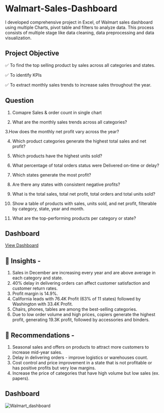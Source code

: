 # Walmart-Sales-Dashboard
I developed comprehensive project in Excel, of Walmart sales dashboard using multiple Charts, pivot table and filters to analyze data. This process consists of multiple stage like data cleaning, data preprocessing and data visualization.

## Project Objective
✅ To find the top selling product by sales across all categories and states.

✅ To identify KPIs

✅ To extract monthly sales trends to increase sales throughout the year.

## Question
1. Comapre Sales & order count in single chart

2. What are the monthly sales trends across all categories?

 3.How does the monthly net profit vary across the year?

4. Which product categories generate the highest total sales and net profit?

5. Which products have the highest units sold?

6. What percentage of total orders status were Delivered on-time or delay?

7. Which states generate the most profit?

8. Are there any states with consistent negative profits?

9. What is the total sales, total net profit, total orders and total units sold?

10. Show a table of products with sales, units sold, and net profit, filterable by category, state, year and month.

11. What are the top-performing products per category or state?

## Dashboard
<a href="https://github.com/Yashchavan9709/Walmart-Sales-Dashboard/blob/main/Walmart_dashboard.png">View Dashboard</a>

## 📝 Insights -
1. Sales in December are increasing every year and are above average in each category and state.
2. 40% delay in delivering orders can affect customer satisfaction and customer return rates.
3. Profit margin is 14.9%.
4. California leads with 76.4K Profit (63% of 11 states) followed by Washington with 33.4K Profit.
5. Chairs, phones, tables are among the best-selling categories.
6. Due to low order volume and high prices, copiers generate the highest profit, generating 19.3K profit, followed by accessories and binders.

## 📢 Recommendations -
1. Seasonal sales and offers on products to attract more customers to increase mid-year sales. 
2. Delay in delivering orders - improve logistics or warehouses count.
3. Cost control and price improvement in a state that is not profitable or has positive profits but very low margins.
4. Increase the price of categories that have high volume but low sales (ex. papers).

## Dashboard

![Walmart_dashboard](https://github.com/user-attachments/assets/9622c5b6-5423-42bb-862b-aaf589b478a6)

